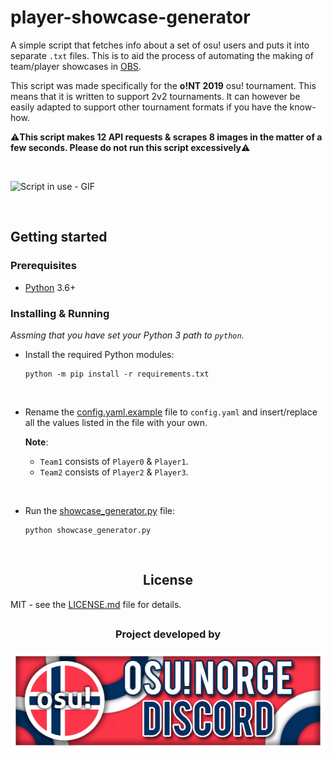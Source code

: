 <h1>player-showcase-generator</h1>

A simple script that fetches info about a set of osu! users and puts it into separate `.txt` files. This is to aid the process of  automating the making of team/player showcases in [OBS](https://github.com/obsproject/obs-studio).


This script was made specifically for the **o!NT 2019** osu! tournament. This means that it is written to support 2v2 tournaments. It can however be easily adapted to support other tournament formats if you have the know-how.

⚠️**This script makes 12 API requests & scrapes 8 images in the matter of a few seconds. Please do not run this script excessively**⚠️

<br>

![Script in use - GIF](https://i.imgur.com/sHzTKJp.gif)

<br>

<h2>Getting started</h2>

<h3>Prerequisites</h2>

* [Python](https://github.com/python/cpython) 3.6+

<h3>Installing & Running</h3>

*Assming that you have set your Python 3 path to `python`.*

* Install the required Python modules:
  ```
  python -m pip install -r requirements.txt
  ```

<br>

* Rename the [config.yaml.example](config.yaml.example) file to `config.yaml` and insert/replace all the values listed in the file with your own.
    
    **Note**:
    * `Team1` consists of `Player0` & `Player1`. 
    * `Team2` consists of `Player2` & `Player3`.

<br>

* Run the [showcase_generator.py](showcase_generator.py) file:
  ```
  python showcase_generator.py
  ```

<br>

<h2 align="center">License</h2>

MIT - see the [LICENSE.md](LICENSE.md) file for details.

##
<div align="center">
  <h3>Project developed by</h3>
  <a href="https://discord.gg/Y7zyjGU"><img src="https://raw.githubusercontent.com/osu-Norge/assets/master/banner.png"></a>
</div>

